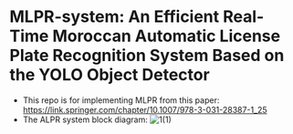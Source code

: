 # MLPR-system: An Efficient Real-Time Moroccan Automatic License Plate Recognition System Based on the YOLO Object Detector

- This repo is for implementing MLPR from this paper: https://link.springer.com/chapter/10.1007/978-3-031-28387-1_25
- The ALPR system block diagram:
![1(1)](https://github.com/ZainabOuardirhi/MLPR-system/assets/81168343/c9de005e-517a-4bfb-8794-7a36fc5cf322)
